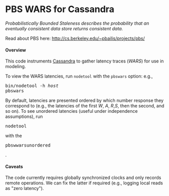 PBS WARS for Cassandra
==========

*Probabilistically Bounded Staleness describes the probability that an
 eventually consistent data store returns consistent data.*

Read about PBS here: http://cs.berkeley.edu/~pbailis/projects/pbs/

#### Overview

This code instruments [Cassandra](https://github.com/apache/cassandra)
to gather latency traces (*WARS*) for use in modeling.

To view the WARS latencies, run `nodetool` with the
`pbswars` option: e.g., <pre>bin/nodetool -h *host* pbswars</pre>

By default, latencies are presented ordered by which number response
they correspond to (e.g., the latencies of the first *W*, *A*,
*R*,*S*, then the second, and so on).  To see unordered latencies
(useful under independence assumptions), run <pre>nodetool</pre> with
the <pre>pbswwarsunordered</pre>.

#### Caveats

The code currently requires globally synchronized clocks and only
records remote operations.  We can fix the latter if required (e.g.,
logging local reads as "zero latency").